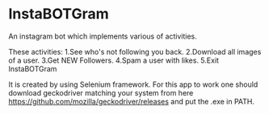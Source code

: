 # InstaBOTGram
An instagram bot which implements various of activities.

These activities:
1.See who's not following you back.
2.Download all images of a user.
3.Get NEW Followers.
4.Spam a user with likes.
5.Exit InstaBOTGram

It is created by using Selenium framework. 
For this app to work one should download geckodriver matching your system from here https://github.com/mozilla/geckodriver/releases 
and put the .exe in PATH.
